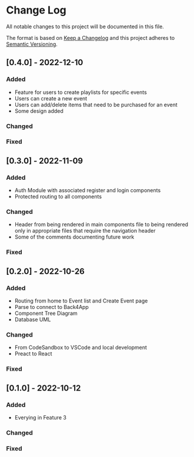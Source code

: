 # Change Log
All notable changes to this project will be documented in this file.
 
The format is based on [Keep a Changelog](http://keepachangelog.com/)
and this project adheres to [Semantic Versioning](http://semver.org/).
 
## [0.4.0] - 2022-12-10
 
### Added
- Feature for users to create playlists for specific events
- Users can create a new event 
- Users can add/delete items that need to be purchased for an event
- Some design added

### Changed
 
### Fixed

## [0.3.0] - 2022-11-09
 
### Added
- Auth Module with associated register and login components
- Protected routing to all components
 
### Changed
- Header from being rendered in main components file to being rendered only in appropriate files that require the navigation header
- Some of the comments documenting future work
 
### Fixed
 
## [0.2.0] - 2022-10-26
 
### Added
- Routing from home to Event list and Create Event page
- Parse to connect to Back4App
- Component Tree Diagram
- Database UML
 
### Changed
- From CodeSandbox to VSCode and local development
- Preact to React
 
### Fixed
 
 
## [0.1.0] - 2022-10-12
 
### Added
- Everying in Feature 3
   
### Changed
 
### Fixed
